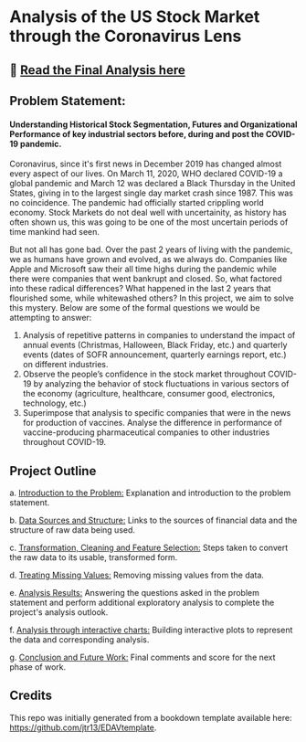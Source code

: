 # Analysis of the US Stock Market through the Coronavirus Lens

## :rocket: [Read the Final Analysis here](https://rjrahul24.github.io/covid19-finance/)

## Problem Statement:

#### Understanding Historical Stock Segmentation, Futures and Organizational Performance of key industrial sectors before, during and post the COVID-19 pandemic.

Coronavirus, since it's first news in December 2019 has changed almost every aspect of our lives. On March 11, 2020, WHO declared COVID-19 a global pandemic and March 12 was declared a Black Thursday in the United States, giving in to the largest single day market crash since 1987. This was no coincidence. The pandemic had officially started crippling world economy. Stock Markets do not deal well with uncertainity, as history has often shown us, this was going to be one of the most uncertain periods of time mankind had seen. 

But not all has gone bad. Over the past 2 years of living with the pandemic, we as humans have grown and evolved, as we always do. Companies like Apple and Microsoft saw their all time highs during the pandemic while there were companies that went bankrupt and closed. So, what factored into these radical differences? What happened in the last 2 years that flourished some, while whitewashed others? In this project, we aim to solve this mystery. Below are some of the formal questions we would be attempting to answer:

1. Analysis of repetitive patterns in companies to understand the impact of annual events (Christmas, Halloween, Black Friday, etc.) and quarterly events (dates of SOFR announcement, quarterly earnings report, etc.) on different industries.
2. Observe the people’s confidence in the stock market throughout COVID-19 by analyzing the behavior of stock fluctuations in various sectors of the economy (agriculture, healthcare, consumer good, electronics, technology, etc.)
3. Superimpose that analysis to specific companies that were in the news for production of vaccines. Analyse the difference in performance of vaccine-producing pharmaceutical companies to other industries throughout COVID-19.

## Project Outline

a. [Introduction to the Problem:](https://rjrahul24.github.io/covid19-finance/) Explanation and introduction to the problem statement.

b. [Data Sources and Structure:](https://rjrahul24.github.io/covid19-finance/data-sources.html) Links to the sources of financial data and the structure of raw data being used.

c. [Transformation, Cleaning and Feature Selection:](https://rjrahul24.github.io/covid19-finance/data-transformation.html) Steps taken to convert the raw data to its usable, transformed form. 

d. [Treating Missing Values:](https://rjrahul24.github.io/covid19-finance/missing-values.html) Removing missing values from the data.

e. [Analysis Results:](https://rjrahul24.github.io/covid19-finance/results.html) Answering the questions asked in the problem statement and perform additional exploratory analysis to complete the project's analysis outlook.

f. [Analysis through interactive charts:](https://rjrahul24.github.io/covid19-finance/interactive-component.html) Building interactive plots to represent the data and corresponding analysis.

g. [Conclusion and Future Work:](https://rjrahul24.github.io/covid19-finance/conclusion.html) Final comments and score for the next phase of work.

## Credits

This repo was initially generated from a bookdown template available here: https://github.com/jtr13/EDAVtemplate.

